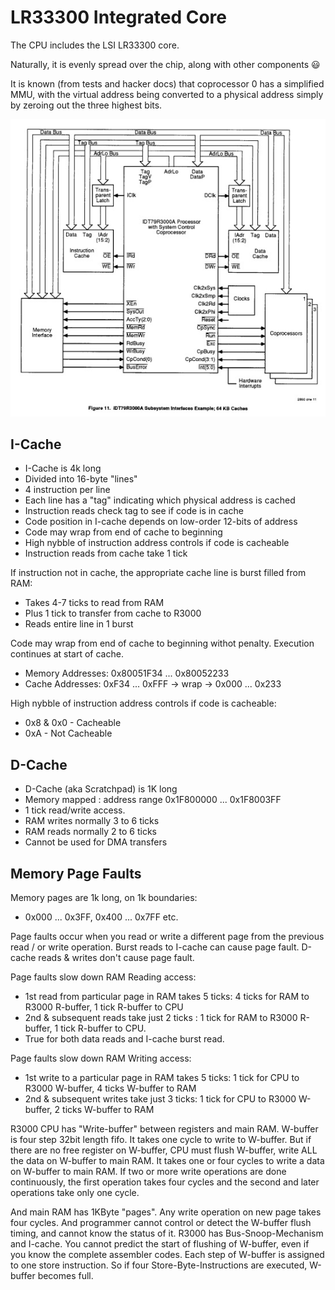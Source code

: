 # LR33300 Integrated Core

The CPU includes the LSI LR33300 core.

Naturally, it is evenly spread over the chip, along with other components :smiley:

It is known (from tests and hacker docs) that coprocessor 0 has a simplified MMU, with the virtual address being converted to a physical address simply by zeroing out the three highest bits.

![R3000Core](/imgstore/core/R3000Core.jpg)

## I-Cache

- I-Cache is 4k long
- Divided into 16-byte "lines"
- 4 instruction per line 
- Each line has a "tag" indicating which physical address is cached
- Instruction reads check tag to see if code is in cache
- Code position in I-cache depends on low-order 12-bits of address
- Code may wrap from end of cache to beginning
- High nybble of instruction address controls if code is cacheable
- Instruction reads from cache take 1 tick

If instruction not in cache, the appropriate cache line is burst filled from RAM:
- Takes 4-7 ticks to read from RAM
- Plus 1 tick to transfer from cache to R3000
- Reads entire line in 1 burst

Code may wrap from end of cache to beginning withot penalty. Execution continues at start of cache.
- Memory Addresses: 0x80051F34 ... 0x80052233
- Cache Addresses: 0xF34 ... 0xFFF -> wrap -> 0x000 ... 0x233

High nybble of instruction address controls if code is cacheable:
- 0x8 & 0x0 - Cacheable
- 0xA - Not Cacheable

## D-Cache

- D-Cache (aka Scratchpad) is 1K long
- Memory mapped : address range 0x1F800000 ... 0x1F8003FF
- 1 tick read/write access.
- RAM writes normally 3 to 6 ticks
- RAM reads normally 2 to 6 ticks
- Cannot be used for DMA transfers

## Memory Page Faults

Memory pages are 1k long, on 1k boundaries:
- 0x000 ... 0x3FF, 0x400 ... 0x7FF etc.

Page faults occur when you read or write a different page from the previous read / or write operation.
Burst reads to I-cache can cause page fault.
D-cache reads & writes don't cause page fault.

Page faults slow down RAM Reading access:
- 1st read from particular page in RAM takes 5 ticks: 4 ticks for RAM to R3000 R-buffer, 1 tick R-buffer to CPU
- 2nd & subsequent reads take just 2 ticks : 1 tick for RAM to R3000 R-buffer, 1 tick R-buffer to CPU.
- True for both data reads and I-cache burst read.

Page faults slow down RAM Writing access:
- 1st write to a particular page in RAM takes 5 ticks: 1 tick for CPU to R3000 W-buffer, 4 ticks W-buffer to RAM
- 2nd & subsequent writes take just 3 ticks: 1 tick for CPU to R3000 W-buffer, 2 ticks W-buffer to RAM

R3000 CPU has "Write-buffer" between registers and main RAM. W-buffer
is four step 32bit length fifo. It takes one cycle to write to
W-buffer. But if there are no free register on W-buffer, CPU must
flush W-buffer, write ALL the data on W-buffer to main RAM.
It takes one or four cycles to write a data on W-buffer to main
RAM. If two or more write operations are done continuously, the first
operation takes four cycles and the second and later operations take
only one cycle.

And main RAM has 1KByte "pages". Any write operation on new page takes
four cycles. And programmer cannot control or detect the W-buffer
flush timing, and cannot know the status of it. R3000 has
Bus-Snoop-Mechanism and I-cache. You cannot predict the start of
flushing of W-buffer, even if you know the complete assembler codes.
Each step of W-buffer is assigned to one store instruction. So if
four Store-Byte-Instructions are executed, W-buffer becomes full.
